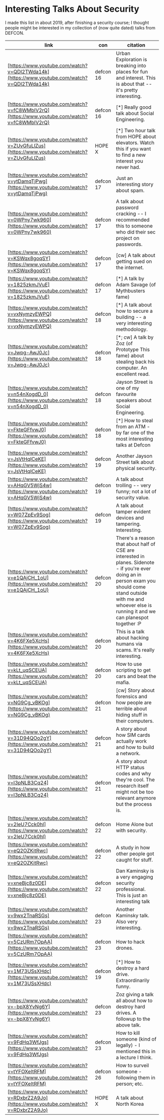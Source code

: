 # Interesting Talks About Security

I made this list in about 2019, after finishing a security course; I thought people
might be interested in my collection of (now quite dated) talks from DEFCON.

link                                       | con  |citation
-------------------------------------------|------|--------
[https://www.youtube.com/watch?v=QDl2TWda14k](https://www.youtube.com/watch?v=QDl2TWda14k)| defcon 16 | Urban Exploration is breaking into places for fun and interest. This is about that -- it's pretty interesting.
[https://www.youtube.com/watch?v=fC8WMbIV2rQ](https://www.youtube.com/watch?v=fC8WMbIV2rQ)| defcon 16 | [*] Really good talk about Social Engineering.
[https://www.youtube.com/watch?v=ZUvGfuLlZus](https://www.youtube.com/watch?v=ZUvGfuLlZus)| HOPE X| [*] Two hour talk from HOPE about elevators. Watch this if you want to find a new interest you never had.
[https://www.youtube.com/watch?v=ytDamqTjPwg](https://www.youtube.com/watch?v=ytDamqTjPwg)| defcon 17 | Just an interesting story about spam.
[https://www.youtube.com/watch?v=0WPny7wk960](https://www.youtube.com/watch?v=0WPny7wk960)| defcon 17 | A talk about password cracking -- I recommended this to someone who did their sec project on passwords.
[https://www.youtube.com/watch?v=KSWqx8goqSY](https://www.youtube.com/watch?v=KSWqx8goqSY)| defcon 17 | [cw] A talk about getting sued on the internet.
[https://www.youtube.com/watch?v=1825zkmJVuE](https://www.youtube.com/watch?v=1825zkmJVuE)| defcon 17 | [*] A talk by Adam Savage (of Mythbusters fame)
[https://www.youtube.com/watch?v=vxNymzyEWPQ](https://www.youtube.com/watch?v=vxNymzyEWPQ)| defcon 18 | [*] A talk about how to secure a building -- a very interesting methodology.
[https://www.youtube.com/watch?v=Jwpg-AwJ0Jc](https://www.youtube.com/watch?v=Jwpg-AwJ0Jc)| defcon 18 | [*; cw] A talk by Zoz (of Prototype This fame) about stealing back his computer. An excellent read.
[https://www.youtube.com/watch?v=n54nXogdD_0](https://www.youtube.com/watch?v=n54nXogdD_0)| defcon 18 | Jayson Street is one of my favourite speakers about Social Engineering.
[https://www.youtube.com/watch?v=FkteGFfvwJ0](https://www.youtube.com/watch?v=FkteGFfvwJ0)| defcon 18 | [*] How to steal from an ATM - by far one of the most interesting talks at Defcon
[https://www.youtube.com/watch?v=JsVtHqICeKE](https://www.youtube.com/watch?v=JsVtHqICeKE)| defcon 19 | Another Jayson Street talk about physical security.
[https://www.youtube.com/watch?v=AHqGV5WjS4w](https://www.youtube.com/watch?v=AHqGV5WjS4w)| defcon 19 | A talk about trolling -- very funny; not a lot of security value.
[https://www.youtube.com/watch?v=W07ZpEv9Sog](https://www.youtube.com/watch?v=W07ZpEv9Sog)| defcon 19 | A talk about tamper evident devices and tampering. Interesting.
[https://www.youtube.com/watch?v=e1QAjCH_1oU](https://www.youtube.com/watch?v=e1QAjCH_1oU)| defcon 20 | There's a reason that about half of CSE are interested in planes. Sidenote - if you're ever doing an in person exam you should come stand outside with me and whoever else is running it and we can planespot together :P
[https://www.youtube.com/watch?v=4K6FXe5XcHs](https://www.youtube.com/watch?v=4K6FXe5XcHs)| defcon 20 | This is a talk about hacking humans via scams. It's really interesting.
[https://www.youtube.com/watch?v=kLt_uqSCEUA](https://www.youtube.com/watch?v=kLt_uqSCEUA)| defcon 20 | How to use scripting to get cars and beat the mafia.
[https://www.youtube.com/watch?v=NG9Cg_vBKOg](https://www.youtube.com/watch?v=NG9Cg_vBKOg)| defcon 21 | [cw] Story about forensics and how people are terrible about hiding stuff in their computers.
[https://www.youtube.com/watch?v=31D94QOo2gY](https://www.youtube.com/watch?v=31D94QOo2gY)| defcon 21 | A story about how SIM cards actually work and how to build a network.
[https://www.youtube.com/watch?v=I3pNLB3Cq24](https://www.youtube.com/watch?v=I3pNLB3Cq24)| defcon 21 | A story about HTTP status codes and why they're cool. The research itself might not be too relevant anymore but the process is.
[https://www.youtube.com/watch?v=2IeU7Cck0hI](https://www.youtube.com/watch?v=2IeU7Cck0hI)| defcon 22 | Home Alone but with security.
[https://www.youtube.com/watch?v=eQ2OZKitRwc](https://www.youtube.com/watch?v=eQ2OZKitRwc)| defcon 22 | A study in how other people got caught for stuff.
[https://www.youtube.com/watch?v=xneBjc8z0DE](https://www.youtube.com/watch?v=xneBjc8z0DE)| defcon 22 | Dan Kaminsky is a very engaging security professional. This is just an interesting talk| though it's long...
[https://www.youtube.com/watch?v=9wx2TnaRSGs](https://www.youtube.com/watch?v=9wx2TnaRSGs)| defcon 23 | Another Kaminsky talk. Also very interesting.
[https://www.youtube.com/watch?v=5CzURm7OpAA](https://www.youtube.com/watch?v=5CzURm7OpAA)| defcon 23 | How to hack drones.
[https://www.youtube.com/watch?v=1M73USsXHdc](https://www.youtube.com/watch?v=1M73USsXHdc)| defcon 19 | [*] How to destroy a hard drive. Extraordinarily funny.
[https://www.youtube.com/watch?v=-bpX8YvNg6Y](https://www.youtube.com/watch?v=-bpX8YvNg6Y)| defcon 23 | Zoz giving a talk all about how to destroy hard drives. A followup to the above talk.
[https://www.youtube.com/watch?v=9FdHq3WfJgs](https://www.youtube.com/watch?v=9FdHq3WfJgs)| defcon 23 | How to kill someone (kind of legally) - I mentioned this in a lecture I think.
[https://www.youtube.com/watch?v=tYFOXeItRFM](https://www.youtube.com/watch?v=tYFOXeItRFM)| defcon 26 | How to surveil someone - following them in person; etc.
[https://www.youtube.com/watch?v=RDxbrZ2A9Jo](https://www.youtube.com/watch?v=RDxbrZ2A9Jo)| HOPE X| A talk about North Korea

